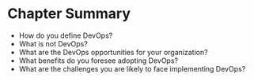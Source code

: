 # Chapter Summary

* How do you define DevOps?
* What is not DevOps?
* What are the DevOps opportunities for your organization?
* What benefits do you foresee adopting DevOps?
* What are the challenges you are likely to face implementing DevOps?




